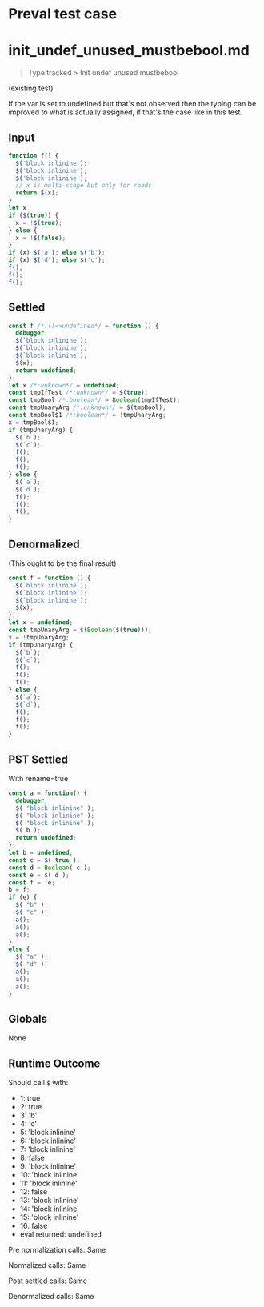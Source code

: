 # Preval test case

# init_undef_unused_mustbebool.md

> Type tracked > Init undef unused mustbebool
>

(existing test)

If the var is set to undefined but that's not observed then the typing can be
improved to what is actually assigned, if that's the case like in this test.

## Input

`````js filename=intro
function f() {
  $('block inlinine');
  $('block inlinine');
  $('block inlinine');
  // x is multi-scope but only for reads
  return $(x);
}
let x 
if ($(true)) {
  x = !$(true);
} else {
  x = !$(false);
}
if (x) $('a'); else $('b');
if (x) $('d'); else $('c');
f();
f();
f();
`````


## Settled


`````js filename=intro
const f /*:()=>undefined*/ = function () {
  debugger;
  $(`block inlinine`);
  $(`block inlinine`);
  $(`block inlinine`);
  $(x);
  return undefined;
};
let x /*:unknown*/ = undefined;
const tmpIfTest /*:unknown*/ = $(true);
const tmpBool /*:boolean*/ = Boolean(tmpIfTest);
const tmpUnaryArg /*:unknown*/ = $(tmpBool);
const tmpBool$1 /*:boolean*/ = !tmpUnaryArg;
x = tmpBool$1;
if (tmpUnaryArg) {
  $(`b`);
  $(`c`);
  f();
  f();
  f();
} else {
  $(`a`);
  $(`d`);
  f();
  f();
  f();
}
`````


## Denormalized
(This ought to be the final result)

`````js filename=intro
const f = function () {
  $(`block inlinine`);
  $(`block inlinine`);
  $(`block inlinine`);
  $(x);
};
let x = undefined;
const tmpUnaryArg = $(Boolean($(true)));
x = !tmpUnaryArg;
if (tmpUnaryArg) {
  $(`b`);
  $(`c`);
  f();
  f();
  f();
} else {
  $(`a`);
  $(`d`);
  f();
  f();
  f();
}
`````


## PST Settled
With rename=true

`````js filename=intro
const a = function() {
  debugger;
  $( "block inlinine" );
  $( "block inlinine" );
  $( "block inlinine" );
  $( b );
  return undefined;
};
let b = undefined;
const c = $( true );
const d = Boolean( c );
const e = $( d );
const f = !e;
b = f;
if (e) {
  $( "b" );
  $( "c" );
  a();
  a();
  a();
}
else {
  $( "a" );
  $( "d" );
  a();
  a();
  a();
}
`````


## Globals


None


## Runtime Outcome


Should call `$` with:
 - 1: true
 - 2: true
 - 3: 'b'
 - 4: 'c'
 - 5: 'block inlinine'
 - 6: 'block inlinine'
 - 7: 'block inlinine'
 - 8: false
 - 9: 'block inlinine'
 - 10: 'block inlinine'
 - 11: 'block inlinine'
 - 12: false
 - 13: 'block inlinine'
 - 14: 'block inlinine'
 - 15: 'block inlinine'
 - 16: false
 - eval returned: undefined

Pre normalization calls: Same

Normalized calls: Same

Post settled calls: Same

Denormalized calls: Same
